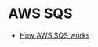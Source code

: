 # AWS SQS

- [How AWS SQS works](https://docs.aws.amazon.com/AWSSimpleQueueService/latest/SQSDeveloperGuide/sqs-how-it-works.html)
